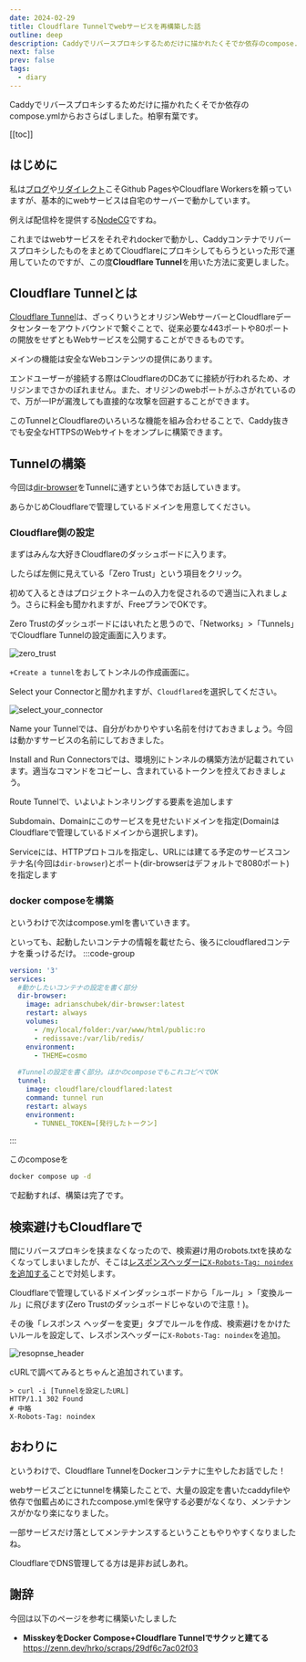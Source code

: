 ```yaml
---
date: 2024-02-29
title: Cloudflare Tunnelでwebサービスを再構築した話
outline: deep
description: Caddyでリバースプロキシするためだけに描かれたくそでか依存のcompose.ymlからおさらばしました
next: false
prev: false
tags:
  - diary
---
```


Caddyでリバースプロキシするためだけに描かれたくそでか依存のcompose.ymlからおさらばしました。柏寧有葉です。

[[toc]]

## はじめに

私は[ブログ](/posts/vitepress-blog/)や[リダイレクト](/posts/cloudflare-workers/)こそGithub PagesやCloudflare Workersを頼っていますが、基本的にwebサービスは自宅のサーバーで動かしています。

例えば配信枠を提供する[NodeCG](https://www.nodecg.dev/ja/)ですね。

これまではwebサービスをそれぞれdockerで動かし、CaddyコンテナでリバースプロキシしたものをまとめてCloudflareにプロキシしてもらうといった形で運用していたのですが、この度**Cloudflare Tunnel**を用いた方法に変更しました。

## Cloudflare Tunnelとは

[Cloudflare Tunnel](https://www.cloudflare.com/ja-jp/products/tunnel/)は、ざっくりいうとオリジンWebサーバーとCloudflareデータセンターをアウトバウンドで繋ぐことで、従来必要な443ポートや80ポートの開放をせずともWebサービスを公開することができるものです。

メインの機能は安全なWebコンテンツの提供にあります。

エンドユーザーが接続する際はCloudflareのDCあてに接続が行われるため、オリジンまでさかのぼれません。また、オリジンのwebポートがふさがれているので、万が一IPが漏洩しても直接的な攻撃を回避することができます。

このTunnelとCloudflareのいろいろな機能を組み合わせることで、Caddy抜きでも安全なHTTPSのWebサイトをオンプレに構築できます。

## Tunnelの構築

今回は[dir-browser](https://dir.adriansoftware.de/)をTunnelに通すという体でお話していきます。

あらかじめCloudflareで管理しているドメインを用意してください。

### Cloudflare側の設定

まずはみんな大好きCloudflareのダッシュボードに入ります。

したらば左側に見えている「Zero Trust」という項目をクリック。

初めて入るときはプロジェクトネームの入力を促されるので適当に入れましょう。さらに料金も聞かれますが、FreeプランでOKです。

Zero Trustのダッシュボードにはいれたと思うので、「Networks」>「Tunnels」でCloudflare Tunnelの設定画面に入ります。

![zero_trust](/posts/2024/zero_trust.png)

`+Create a tunnel`をおしてトンネルの作成画面に。

Select your Connectorと聞かれますが、`Cloudflared`を選択してください。

![select_your_connector](/posts/2024/select_your_connector.png)

Name your Tunnelでは、自分がわかりやすい名前を付けておきましょう。今回は動かすサービスの名前にしておきました。

Install and Run Connectorsでは、環境別にトンネルの構築方法が記載されています。適当なコマンドをコピーし、含まれているトークンを控えておきましょう。

Route Tunnelで、いよいよトンネリングする要素を追加します

Subdomain、Domainにこのサービスを見せたいドメインを指定(DomainはCloudflareで管理しているドメインから選択します)。

Serviceには、HTTPプロトコルを指定し、URLには建てる予定のサービスコンテナ名(今回は`dir-browser`)とポート(dir-browserはデフォルトで8080ポート)を指定します

### docker composeを構築

というわけで次はcompose.ymlを書いていきます。

といっても、起動したいコンテナの情報を載せたら、後ろにcloudflaredコンテナを乗っけるだけ。
:::code-group
```yml [compose.yml]
version: '3'
services:
  #動かしたいコンテナの設定を書く部分
  dir-browser:
    image: adrianschubek/dir-browser:latest
    restart: always
    volumes:
      - /my/local/folder:/var/www/html/public:ro
      - redissave:/var/lib/redis/
    environment: 
      - THEME=cosmo
  
  #Tunnelの設定を書く部分。ほかのcomposeでもこれコピペでOK
  tunnel:
    image: cloudflare/cloudflared:latest
    command: tunnel run
    restart: always
    environment:
      - TUNNEL_TOKEN=[発行したトークン]
```
:::

このcomposeを

```sh
docker compose up -d
```

で起動すれば、構築は完了です。

## 検索避けもCloudflareで

間にリバースプロキシを挟まなくなったので、検索避け用のrobots.txtを挟めなくなってしまいましたが、そこは[レスポンスヘッダーに`X-Robots-Tag: noindex`を追加する](https://developers.google.com/search/docs/crawling-indexing/block-indexing?hl=ja#http-response-header)ことで対処します。

Cloudflareで管理しているドメインダッシュボードから「ルール」>「変換ルール」に飛びます(Zero Trustのダッシュボードじゃないので注意！)。

その後「レスポンス ヘッダーを変更」タブでルールを作成、検索避けをかけたいルールを設定して、レスポンスヘッダーに`X-Robots-Tag: noindex`を追加。

![resopnse_header](/posts/2024/response_header.png)

cURLで調べてみるとちゃんと追加されています。
```
> curl -i [Tunnelを設定したURL]
HTTP/1.1 302 Found
# 中略
X-Robots-Tag: noindex
```

## おわりに

というわけで、Cloudflare TunnelをDockerコンテナに生やしたお話でした！

webサービスごとにtunnelを構築したことで、大量の設定を書いたcaddyfileや依存で伽藍占めにされたcompose.ymlを保守する必要がなくなり、メンテナンスがかなり楽になりました。

一部サービスだけ落としてメンテナンスするということもやりやすくなりましたね。

CloudflareでDNS管理してる方は是非お試しあれ。

## 謝辞

今回は以下のページを参考に構築いたしました

- **MisskeyをDocker Compose+Cloudflare Tunnelでサクッと建てる**
  https://zenn.dev/hrko/scraps/29df6c7ac02f03
  
